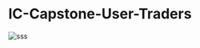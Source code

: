 # IC-Capstone-User-Traders  
![sss](https://user-images.githubusercontent.com/65895403/111456807-c8c39780-875a-11eb-8e15-e26493f5db67.PNG)
